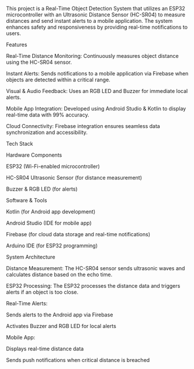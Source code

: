 This project is a Real-Time Object Detection System that utilizes an ESP32 microcontroller with an Ultrasonic Distance Sensor (HC-SR04) to measure distances and send instant alerts to a mobile application. The system enhances safety and responsiveness by providing real-time notifications to users.

Features

Real-Time Distance Monitoring: Continuously measures object distance using the HC-SR04 sensor.

Instant Alerts: Sends notifications to a mobile application via Firebase when objects are detected within a critical range.

Visual & Audio Feedback: Uses an RGB LED and Buzzer for immediate local alerts.

Mobile App Integration: Developed using Android Studio & Kotlin to display real-time data with 99% accuracy.

Cloud Connectivity: Firebase integration ensures seamless data synchronization and accessibility.

Tech Stack

Hardware Components

ESP32 (Wi-Fi-enabled microcontroller)

HC-SR04 Ultrasonic Sensor (for distance measurement)

Buzzer & RGB LED (for alerts)

Software & Tools

Kotlin (for Android app development)

Android Studio (IDE for mobile app)

Firebase (for cloud data storage and real-time notifications)

Arduino IDE (for ESP32 programming)

System Architecture

Distance Measurement: The HC-SR04 sensor sends ultrasonic waves and calculates distance based on the echo time.

ESP32 Processing: The ESP32 processes the distance data and triggers alerts if an object is too close.

Real-Time Alerts:

Sends alerts to the Android app via Firebase

Activates Buzzer and RGB LED for local alerts

Mobile App:

Displays real-time distance data

Sends push notifications when critical distance is breached
